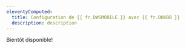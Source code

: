 ```yaml
---
eleventyComputed:
  title: Configuration de {{ fr.DWSMOBILE }} avec {{ fr.DHUBB }}
  description: description
---
```

Bientôt disponible!
